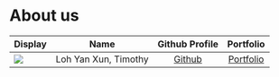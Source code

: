 # About us

Display | Name | Github Profile | Portfolio 
--------|:----:|:--------------:|:---------:
![](https://via.placeholder.com/100.png?text=Photo) | Loh Yan Xun, Timothy | [Github](https://github.com/timothyloh0523/) | [Portfolio](timothyloh0523)

